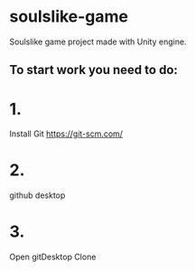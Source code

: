 # soulslike-game
Soulslike game project made with Unity engine.

## To start work you need to do:
# 1. 
Install Git
https://git-scm.com/
# 2.
github desktop
# 3.
Open gitDesktop
Clone
